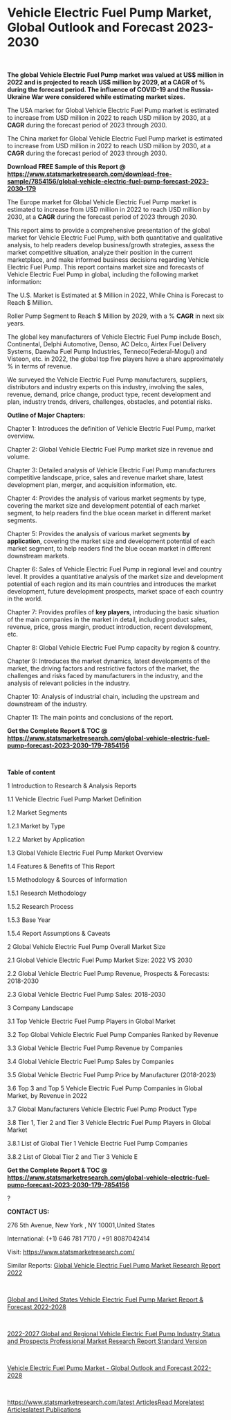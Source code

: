 <h1>Vehicle Electric Fuel Pump Market, Global Outlook and Forecast 2023-2030</h1><br/><p><strong>The global Vehicle Electric Fuel Pump market was valued at US$ million in 2022 and is projected to reach US$ million by 2029, at a <strong>CAGR</strong> of % during the forecast period. The influence of COVID-19 and the Russia-Ukraine War were considered while estimating market sizes.</strong></p>
 
 
 
 <p>The USA market for Global Vehicle Electric Fuel Pump market is estimated to increase from USD million in 2022 to reach USD million by 2030, at a <strong>CAGR</strong> during the forecast period of 2023 through 2030.</p>
 
 
 
 <p>The China market for Global Vehicle Electric Fuel Pump market is estimated to increase from USD million in 2022 to reach USD million by 2030, at a <strong>CAGR</strong> during the forecast period of 2023 through 2030.</p>
 
 
 
 <p><strong>Download FREE Sample of this Report @ <a href="https://www.statsmarketresearch.com/download-free-sample/7854156/global-vehicle-electric-fuel-pump-forecast-2023-2030-179">https://www.statsmarketresearch.com/download-free-sample/7854156/global-vehicle-electric-fuel-pump-forecast-2023-2030-179</a></strong></p>
 
 
 
 <p>The Europe market for Global Vehicle Electric Fuel Pump market is estimated to increase from USD million in 2022 to reach USD million by 2030, at a <strong>CAGR</strong> during the forecast period of 2023 through 2030.</p>
 
 
 
 <p>This report aims to provide a comprehensive presentation of the global market for Vehicle Electric Fuel Pump, with both quantitative and qualitative analysis, to help readers develop business/growth strategies, assess the market competitive situation, analyze their position in the current marketplace, and make informed business decisions regarding Vehicle Electric Fuel Pump. This report contains market size and forecasts of Vehicle Electric Fuel Pump in global, including the following market information:</p>
 
 
 
 <p>The U.S. Market is Estimated at $ Million in 2022, While China is Forecast to Reach $ Million.</p>
 
 
 
 <p>Roller Pump Segment to Reach $ Million by 2029, with a % <strong>CAGR</strong> in next six years.</p>
 
 
 
 <p>The global key manufacturers of Vehicle Electric Fuel Pump include Bosch, Continental, Delphi Automotive, Denso, AC Delco, Airtex Fuel Delivery Systems, Daewha Fuel Pump Industries, Tenneco(Federal-Mogul) and Visteon, etc. in 2022, the global top five players have a share approximately % in terms of revenue.</p>
 
 
 
 <p>We surveyed the Vehicle Electric Fuel Pump manufacturers, suppliers, distributors and industry experts on this industry, involving the sales, revenue, demand, price change, product type, recent development and plan, industry trends, drivers, challenges, obstacles, and potential risks.</p>
 
 
 
 <p><strong>Outline of Major Chapters:</strong></p>
 
 
 
 <p>Chapter 1: Introduces the definition of Vehicle Electric Fuel Pump, market overview.</p>
 
 
 
 <p>Chapter 2: Global Vehicle Electric Fuel Pump market size in revenue and volume.</p>
 
 
 
 <p>Chapter 3: Detailed analysis of Vehicle Electric Fuel Pump manufacturers competitive landscape, price, sales and revenue market share, latest development plan, merger, and acquisition information, etc.</p>
 
 
 
 <p>Chapter 4: Provides the analysis of various market segments by type, covering the market size and development potential of each market segment, to help readers find the blue ocean market in different market segments.</p>
 
 
 
 <p>Chapter 5: Provides the analysis of various market segments <strong>by application</strong>, covering the market size and development potential of each market segment, to help readers find the blue ocean market in different downstream markets.</p>
 
 
 
 <p>Chapter 6: Sales of Vehicle Electric Fuel Pump in regional level and country level. It provides a quantitative analysis of the market size and development potential of each region and its main countries and introduces the market development, future development prospects, market space of each country in the world.</p>
 
 
 
 <p>Chapter 7: Provides profiles of <strong>key players</strong>, introducing the basic situation of the main companies in the market in detail, including product sales, revenue, price, gross margin, product introduction, recent development, etc.</p>
 
 
 
 <p>Chapter 8: Global Vehicle Electric Fuel Pump capacity by region & country.</p>
 
 
 
 <p>Chapter 9: Introduces the market dynamics, latest developments of the market, the driving factors and restrictive factors of the market, the challenges and risks faced by manufacturers in the industry, and the analysis of relevant policies in the industry.</p>
 
 
 
 <p>Chapter 10: Analysis of industrial chain, including the upstream and downstream of the industry.</p>
 
 
 
 <p>Chapter 11: The main points and conclusions of the report.</p>
 
 
 
 <div><b>Get the Complete Report & TOC @ <a href="https://www.statsmarketresearch.com/global-vehicle-electric-fuel-pump-forecast-2023-2030-179-7854156">https://www.statsmarketresearch.com/global-vehicle-electric-fuel-pump-forecast-2023-2030-179-7854156</a></b></div>
 
 
 
 <p><br />
 
 <b>Table of content</b></p>
 
 
 
 <p>1 Introduction to Research & Analysis Reports<br />
 
 1.1 Vehicle Electric Fuel Pump Market Definition<br />
 
 1.2 Market Segments<br />
 
 1.2.1 Market by Type<br />
 
 1.2.2 Market by Application<br />
 
 1.3 Global Vehicle Electric Fuel Pump Market Overview<br />
 
 1.4 Features & Benefits of This Report<br />
 
 1.5 Methodology & Sources of Information<br />
 
 1.5.1 Research Methodology<br />
 
 1.5.2 Research Process<br />
 
 1.5.3 Base Year<br />
 
 1.5.4 Report Assumptions & Caveats<br />
 
 2 Global Vehicle Electric Fuel Pump Overall Market Size<br />
 
 2.1 Global Vehicle Electric Fuel Pump Market Size: 2022 VS 2030<br />
 
 2.2 Global Vehicle Electric Fuel Pump Revenue, Prospects & Forecasts: 2018-2030<br />
 
 2.3 Global Vehicle Electric Fuel Pump Sales: 2018-2030<br />
 
 3 Company Landscape<br />
 
 3.1 Top Vehicle Electric Fuel Pump Players in Global Market<br />
 
 3.2 Top Global Vehicle Electric Fuel Pump Companies Ranked by Revenue<br />
 
 3.3 Global Vehicle Electric Fuel Pump Revenue by Companies<br />
 
 3.4 Global Vehicle Electric Fuel Pump Sales by Companies<br />
 
 3.5 Global Vehicle Electric Fuel Pump Price by Manufacturer (2018-2023)<br />
 
 3.6 Top 3 and Top 5 Vehicle Electric Fuel Pump Companies in Global Market, by Revenue in 2022<br />
 
 3.7 Global Manufacturers Vehicle Electric Fuel Pump Product Type<br />
 
 3.8 Tier 1, Tier 2 and Tier 3 Vehicle Electric Fuel Pump Players in Global Market<br />
 
 3.8.1 List of Global Tier 1 Vehicle Electric Fuel Pump Companies<br />
 
 3.8.2 List of Global Tier 2 and Tier 3 Vehicle E</p>
 
 
 
 <div><b>Get the Complete Report & TOC @ <a href="https://www.statsmarketresearch.com/global-vehicle-electric-fuel-pump-forecast-2023-2030-179-7854156">https://www.statsmarketresearch.com/global-vehicle-electric-fuel-pump-forecast-2023-2030-179-7854156</a></b></div>
 
 
 
 <p>? </p>
 
 
 
 <p><b>CONTACT US:</b><br />
 
 276 5th Avenue, New York , NY 10001,United States<br />
 
 International: (+1) 646 781 7170 / +91 8087042414<br />
 
 Visit: <a href="https://www.statsmarketresearch.com/">https://www.statsmarketresearch.com/</a><br />
 
 Similar Reports: <a href="https://www.statsmarketresearch.com/global-vehicle-electric-fuel-pump-forecast-2023-2030-179-7854156">Global Vehicle Electric Fuel Pump Market Research Report 2022</a><br />
 
 <br />
 
 <a href="https://www.statsmarketresearch.com/global-vehicle-electric-fuel-pump-forecast-2023-2030-179-7854156">Global and United States Vehicle Electric Fuel Pump Market Report & Forecast 2022-2028</a><br />
 
 <br />
 
 <a href="https://www.statsmarketresearch.com/global-vehicle-electric-fuel-pump-forecast-2023-2030-179-7854156">2022-2027 Global and Regional Vehicle Electric Fuel Pump Industry Status and Prospects Professional Market Research Report Standard Version</a><br />
 
 <br />
 
 <a href="https://www.statsmarketresearch.com/global-vehicle-electric-fuel-pump-forecast-2023-2030-179-7854156">Vehicle Electric Fuel Pump Market - Global Outlook and Forecast 2022-2028</a><br />
 
 <br />
 
 <a href="https://gyeongbokgung.com">https://www.statsmarketresearch.com/</a><a href="https://hallyeomaritime.com">latest Articles</a><a href="https://jingwansa.com">Read More</a><a href="https://nguoiviet.jp/">latest Articles</a><a href="https://www.intelmarketresearch.com/">latest Publications</a></p>